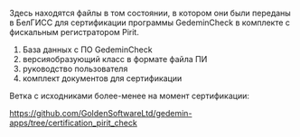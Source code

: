 Здесь находятся файлы в том состоянии, в котором они были переданы
в БелГИСС для сертификации программы GedeminCheck в комплекте с
фискальным регистратором Pirit.

1) База данных с ПО GedeminCheck
2) версияобразующий класс в формате файла ПИ
3) руководство пользователя
4) комплект документов для сертификации

Ветка с исходниками более-менее на момент сертификации:

https://github.com/GoldenSoftwareLtd/gedemin-apps/tree/certification_pirit_check